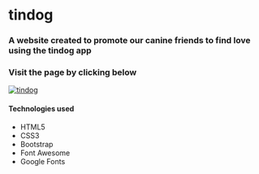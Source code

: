 # tindog

### A website created to promote our canine friends to find love using the tindog app
### Visit the page by clicking below

[![tindog](https://github.com/timscully-github/tindog/blob/master/images/tindog-preview.png)](https://timscully-github.github.io/tindog/)

#### Technologies used
* HTML5
* CSS3
* Bootstrap
* Font Awesome
* Google Fonts
